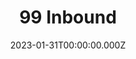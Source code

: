 ---
title: "99 Inbound"
website: "https://www.99inbound.com/"
description: "Build forms and share them online. Get an email or Slack message for each submission."
date: 2023-01-31T00:00:00.000Z
draft: false
tool: ["Form"]
---